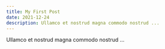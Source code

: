 ```yaml
---
title: My First Post
date: 2021-12-24
description: Ullamco et nostrud magna commodo nostrud ...
---
```


Ullamco et nostrud magna commodo nostrud ...
